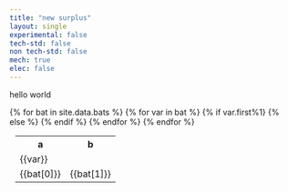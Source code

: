 ```yaml
---
title: "new surplus"
layout: single
experimental: false
tech-std: false
non tech-std: false
mech: true
elec: false
---
```


hello world  

<table style = "margin-left:10px">
  <tr>
    <th> a </th>
    <th> b </th>
  </tr>
  {% for bat in site.data.bats %}
    {% for var in bat %}
      {% if var.first%1}
        <tr> 
          <td>{{var}} </td>
        </tr>
      {% else %}
        <tr>
          <td> {{bat[0]}} </td>
          <td> {{bat[1]}} </td>
        </tr>
      {% endif %}
    {% endfor %}  
  {% endfor %}
</table>
